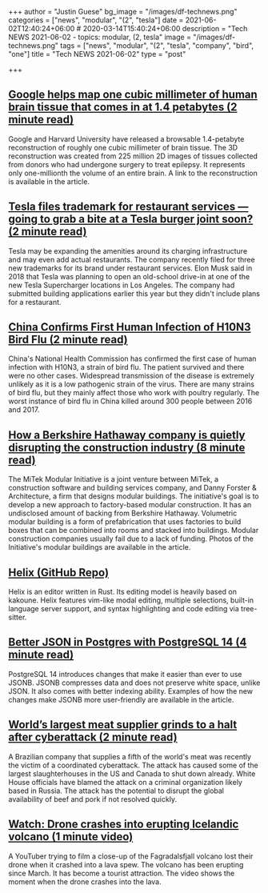 +++
author = "Justin Guese"
bg_image = "/images/df-technews.png"
categories = ["news", "modular", "(2", "tesla"]
date = 2021-06-02T12:40:24+06:00 # 2020-03-14T15:40:24+06:00
description = "Tech NEWS 2021-06-02 - topics: modular, (2, tesla"
image = "/images/df-technews.png"
tags = ["news", "modular", "(2", "tesla", "company", "bird", "one"]
title = "Tech NEWS 2021-06-02"
type = "post"

+++

## [Google helps map one cubic millimeter of human brain tissue that comes in at 1.4 petabytes (2 minute read)](https://9to5google.com/2021/06/01/google-human-brain-map/)

Google and Harvard University have released a browsable 1.4-petabyte reconstruction of roughly one cubic millimeter of brain tissue. The 3D reconstruction was created from 225 million 2D images of tissues collected from donors who had undergone surgery to treat epilepsy. It represents only one-millionth the volume of an entire brain. A link to the reconstruction is available in the article.

## [Tesla files trademark for restaurant services — going to grab a bite at a Tesla burger joint soon? (2 minute read)](https://electrek.co/2021/06/01/tesla-files-trademark-restaurant-services/)

Tesla may be expanding the amenities around its charging infrastructure and may even add actual restaurants. The company recently filed for three new trademarks for its brand under restaurant services. Elon Musk said in 2018 that Tesla was planning to open an old-school drive-in at one of the new Tesla Supercharger locations in Los Angeles. The company had submitted building applications earlier this year but they didn't include plans for a restaurant.

## [China Confirms First Human Infection of H10N3 Bird Flu (2 minute read)](https://interestingengineering.com/china-confirms-first-human-infection-of-h10n3-bird-flu)

China's National Health Commission has confirmed the first case of human infection with H10N3, a strain of bird flu. The patient survived and there were no other cases. Widespread transmission of the disease is extremely unlikely as it is a low pathogenic strain of the virus. There are many strains of bird flu, but they mainly affect those who work with poultry regularly. The worst instance of bird flu in China killed around 300 people between 2016 and 2017.

## [How a Berkshire Hathaway company is quietly disrupting the construction industry (8 minute read)](https://www.fastcompany.com/90637837/how-a-berkshire-hathaway-company-is-quietly-planning-to-disrupt-the-construction-industry)

The MiTek Modular Initiative is a joint venture between MiTek, a construction software and building services company, and Danny Forster & Architecture, a firm that designs modular buildings. The initiative's goal is to develop a new approach to factory-based modular construction. It has an undisclosed amount of backing from Berkshire Hathaway. Volumetric modular building is a form of prefabrication that uses factories to build boxes that can be combined into rooms and stacked into buildings. Modular construction companies usually fail due to a lack of funding. Photos of the Initiative's modular buildings are available in the article.

## [Helix (GitHub Repo)](https://github.com/helix-editor/helix)

Helix is an editor written in Rust. Its editing model is heavily based on kakoune. Helix features vim-like modal editing, multiple selections, built-in language server support, and syntax highlighting and code editing via tree-sitter.

## [Better JSON in Postgres with PostgreSQL 14 (4 minute read)](https://blog.crunchydata.com/blog/better-json-in-postgres-with-postgresql-14)

PostgreSQL 14 introduces changes that make it easier than ever to use JSONB. JSONB compresses data and does not preserve white space, unlike JSON. It also comes with better indexing ability. Examples of how the new changes make JSONB more user-friendly are available in the article.

## [World’s largest meat supplier grinds to a halt after cyberattack (2 minute read)](https://www.theverge.com/2021/6/1/22463621/jbs-cyberattack-russia-largest-meat-supplier)

A Brazilian company that supplies a fifth of the world's meat was recently the victim of a coordinated cyberattack. The attack has caused some of the largest slaughterhouses in the US and Canada to shut down already. White House officials have blamed the attack on a criminal organization likely based in Russia. The attack has the potential to disrupt the global availability of beef and pork if not resolved quickly.

## [Watch: Drone crashes into erupting Icelandic volcano (1 minute video)](https://www.bbc.com/news/av/world-europe-57314928)

A YouTuber trying to film a close-up of the Fagradalsfjall volcano lost their drone when it crashed into a lava spew. The volcano has been erupting since March. It has become a tourist attraction. The video shows the moment when the drone crashes into the lava.

